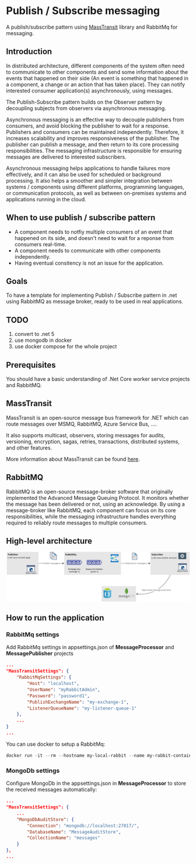 # Publish / Subscribe messaging
A publish/subscribe pattern using [MassTransit](https://masstransit-project.com/) library and RabbitMq for messaging.

## Introduction
In distributed architecture, different components of the system often need to communicate to other components and send some information about the events that happened on their side (An event is something that happened in a component, a change or an action that has taken place). They can notify interested consumer application(s) asynchronously, using  messages.

The Publish-Subscribe pattern builds on the Observer pattern by decoupling subjects from observers via asynchronous messaging.

Asynchronous messaging is an effective way to decouple publishers from consumers, and avoid blocking the publisher to wait for a response. Publishers and consumers can be maintained independently. Therefore, it increases scalability and improves responsiveness of the publisher. The publisher can publish a message, and then return to its core processing responsibilities. The messaging infrastructure is responsible for ensuring messages are delivered to interested subscribers.

Asynchronous messaging helps applications to handle failures more effectively, and it can also be used for scheduled or background processing. It also helps a smoother and simpler integration between systems / components using different platforms, programming languages, or communication protocols, as well as between on-premises systems and applications running in the cloud.

## When to use publish / subscribe pattern
* A component needs to notfiy multiple consumers of an event that happened on its side, and doesn't need to wait for a reponse from consumers real-time.
* A component needs to communicate with other components independently.
* Having eventual consitency is not an issue for the application.

## Goals
To have a template for implementing Publish / Subscribe pattern in .net using RabbitMQ as message broker, ready to be used in real applications.

## TODO
1. convert to .net 5
1. use mongodb in docker
1. use docker compose for the whole project

## Prerequisites
You should have a basic understanding of .Net Core worker service projects and RabbitMQ.

## MassTransit
MassTransit is an open-source message bus framework for .NET which can route messages over MSMQ, RabbitMQ, Azure Service Bus, .... 

It also supports multicast, observers, storing messages for audits, versioning, encryption, sagas, retries, transactions, distributed systems, and other features.

More information about MassTransit can be found [here](https://masstransit-project.com/getting-started/).

## RabbitMQ
RabbitMQ is an open-source message-broker software that originally implemented the Advanced Message Queuing Protocol. It monitors whether the message has been delivered or not, using an acknowledge. By using a message-broker like RabbitMQ, each component can focus on its core responsibilities, while the messaging infrastructure handles everything required to reliably route messages to multiple consumers.

## High-level architecture
![Alt text](docs/publish-subscribe.jpg?raw=true "Title")

## How to run the application
### RabbitMq settings
Add RabbitMq settings in appsettings.json of **MessageProcessor** and **MessagePublisher** projects
``` json
...
"MassTransitSettings": {
    "RabbitMqSettings": {
        "Host": "localhost",
        "UserName": "myRabbitAdmin",
        "Password": "password1",
        "PublishExchangeName": "my-exchange-1",
        "ListenerQueueName": "my-listener-queue-1"
    },
    ...
}
...
```
You can use docker to setup a RabbitMq:
``` powershell
docker run -it --rm --hostname my-local-rabbit --name my-rabbit-container-1 -e RABBITMQ_DEFAULT_USER=myRabbitAdmin -e RABBITMQ_DEFAULT_PASS=password1 -p 5672:5672 -p 15672:15672 rabbitmq:3-management
```
### MongoDb settings
Configure MongoDb in the appsettings.json in **MessageProcessor** to store the received messages automatically:
``` json
...
"MassTransitSettings": {
    ...
    "MongoDbAuditStore": {
        "Connection": "mongodb://localhost:27017/",
        "DatabaseName": "MessageAuditStore",
        "CollectionName": "messages"
    }
},
...
```
